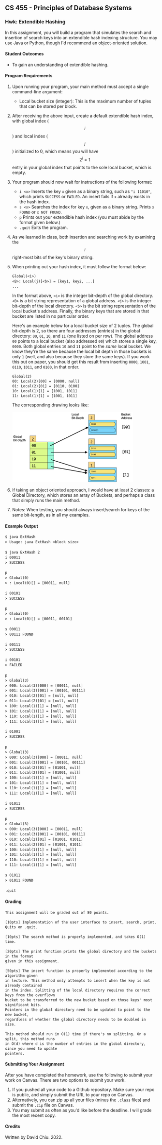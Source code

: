 ## CS 455 - Principles of Database Systems

### Hwk: Extendible Hashing
In this assignment, you will build a program that simulates the search and insertion of search keys into an extendible hash indexing structure. You may use Java or Python, though I'd recommend an object-oriented solution.


#### Student Outcomes

- To gain an understanding of extendible hashing.


#### Program Requirements

1. Upon running your program, your main method must accept a single command-line argument:
    - Local bucket size (integer): This is the maximum number of tuples that can be stored per block.

2. After receiving the above input, create a default extendible hash index, with global index ($$i$$) and local index ($$j$$) initialized to 0, which means you will have $$2^i = 1$$ entry in your global index that points to the sole local bucket, which is empty.

3. Your program should now wait for instructions of the following format:
    - `i <x>` Inserts the key `x` given as a binary string, such as `"i 11010"`, which prints `SUCCESS` or `FAILED`. An insert fails if `x` already exists in the hash index.
    - `s <x>` Searches the index for key `x`, given as a binary string. Prints `x FOUND` or `x NOT FOUND`.
    - `p` Prints out your extendible hash index (you must abide by the format given below.)
    - `.quit` Exits the program.

4. As we learned in class, both insertion and searching work by examining the $$i$$ right-most bits of the key's binary string. 

5. When printing out your hash index, it must follow the format below:

    ```txt
    Global(<i>)
    <B>: Local(j)[<b>] = [key1, key2, ...]
    ...
    ```

    In the format above, `<i>` is the integer bit-depth of the global directory. `<B>` is a bit string representation of a global address. `<j>` is the integer bit-depth of the local directory. `<b>` is the bit string representation of the local bucket's address. Finally, the binary keys that are stored in that bucket are listed in no particular order.

    Here's an example below for a local bucket size of 2 tuples. The global bit-depth is 2, so there are four addresses (entries) in the global directory: `00`, `01`, `10`, and `11` (one listed on per row). The global address `00` points to a local bucket (also addressed `00`) which stores a single key, `0000`. Both global entries `10` and `11` point to the _same_ local bucket. We know they're the same because the local bit depth in those buckets is only `1` (well, and also because they store the same keys). If you work this out on paper, you should get this result from inserting `0000`, `1001`, `0110`, `1011`, and `0100`, in that order.

    ```
    Global(2)
    00: Local(2)[00] = [0000, null]
    01: Local(2)[01] = [0110, 0100]
    10: Local(1)[1] = [1001, 1011]
    11: Local(1)[1] = [1001, 1011]
    ```

    The corresponding drawing looks like:

    <img src="figures/exthash.png" width="400px"/>

5. If taking an object oriented approach, I would have at least 2 classes: a Global Directory, which stores an array of Buckets, and perhaps a class that simply runs the main method.

6. Notes: When testing, you should always insert/search for keys of the same bit-length, as in all my examples. 


#### Example Output

```txt
$ java ExtHash
> Usage: java ExtHash <block size>

$ java ExtHash 2
i 00011
> SUCCESS

p
> Global(0)
> : Local(0)[] = [00011, null]

i 00101
> SUCCESS

p
> Global(0)
> : Local(0)[] = [00011, 00101]

s 00011
> 00111 FOUND

i 00111
> SUCCESS

i 00101
> FAILED

p
> Global(3)
> 000: Local(3)[000] = [00011, null]
> 001: Local(3)[001] = [00101, 00111]
> 010: Local(2)[01] = [null, null]
> 011: Local(2)[01] = [null, null]
> 100: Local(1)[1] = [null, null]
> 101: Local(1)[1] = [null, null]
> 110: Local(1)[1] = [null, null]
> 111: Local(1)[1] = [null, null]

i 01001
> SUCCESS

p
> Global(3)
> 000: Local(3)[000] = [00011, null]
> 001: Local(3)[001] = [00101, 00111]
> 010: Local(2)[01] = [01001, null]
> 011: Local(2)[01] = [01001, null]
> 100: Local(1)[1] = [null, null]
> 101: Local(1)[1] = [null, null]
> 110: Local(1)[1] = [null, null]
> 111: Local(1)[1] = [null, null]

i 01011
> SUCCESS

p
> Global(3)
> 000: Local(3)[000] = [00011, null]
> 001: Local(3)[001] = [00101, 00111]
> 010: Local(2)[01] = [01001, 01011]
> 011: Local(2)[01] = [01001, 01011]
> 100: Local(1)[1] = [null, null]
> 101: Local(1)[1] = [null, null]
> 110: Local(1)[1] = [null, null]
> 111: Local(1)[1] = [null, null]

s 01011
> 01011 FOUND

.quit
```



#### Grading

```
This assignment will be graded out of 80 points.

[10pts] Implementation of the user interface to insert, search, print. Quits on .quit.

[10pts] The search method is properly implemented, and takes O(1) time.

[20pts] The print function prints the global directory and the buckets in the format
given in this assignment.

[50pts] The insert function is properly implemented according to the algorithm given
in lecture. This method only attempts to insert when the key is not already contained
in the index. Splitting of the local directory requires the correct keys from the overflown
bucket to be transferred to the new bucket based on those keys' most significant bits.
Pointers in the global directory need to be updated to point to the new bucket, 
regardless of whether the global directory needs to be doubled in size. 

This method should run in O(1) time if there's no splitting. On a split, this method runs
in O(d) where d is the number of entries in the global directory, since you need to update
pointers.
```

#### Submitting Your Assignment

After you have completed the homework, use the following to submit your work on Canvas. There are two options to submit your work.

1. If you pushed all your code to a Github repository. Make sure your repo is public, and simply submit the URL to your repo on Canvas.
2. Alternatively, you can zip up all your files (minus the `.class` files) and submit the `.zip` file on Canvas.
3. You may submit as often as you'd like before the deadline. I will grade the most recent copy.

#### Credits

Written by David Chiu. 2022.
